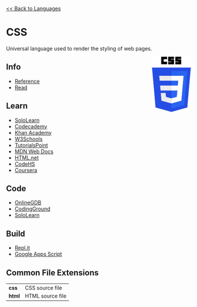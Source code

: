 <style>
img {
    height: 150px;
    float: right;
    position: sticky;
    top: 50px;
}
td.extension {
    font-weight: bold;
}
</style>

<a href=".">&lt;&lt; Back to Languages</a>

# CSS
Universal language used to render the styling of web pages.

<img src="logos/CSS.png" />

## Info
- [Reference](https://www.w3schools.com/cssref/default.asp)
- [Read](https://en.wikipedia.org/wiki/Cascading_Style_Sheets)

## Learn
- [SoloLearn](https://www.sololearn.com/Course/CSS/)
- [Codecademy](https://www.codecademy.com/learn/learn-css)
- [Khan Academy](https://www.khanacademy.org/computing/computer-programming/html-css)
- [W3Schools](https://www.w3schools.com/css/default.asp)
- [TutorialsPoint](https://www.tutorialspoint.com/css/index.htm)
- [MDN Web Docs](https://developer.mozilla.org/en-US/docs/Web/CSS)
- [HTML.net](http://html.net/tutorials/css/)
- [CodeHS](https://codehs.com/info/curriculum/web_design)
- [Coursera](https://www.coursera.org/specializations/web-design)

## Code
- [OnlineGDB](https://www.onlinegdb.com/online_html_compiler)
- [CodingGround](https://www.tutorialspoint.com/online_css_editor.php)
- [SoloLearn](https://code.sololearn.com/#html)

## Build
- [Repl.it](https://repl.it/languages/html)
- [Google Apps Script](https://script.google.com)

## Common File Extensions
<table>
    <tr>
        <td class="extension">css</td>
        <td>CSS source file</td>
    </tr>
    <tr>
        <td class="extension">html</td>
        <td>HTML source file</td>
    </tr>
</table>

